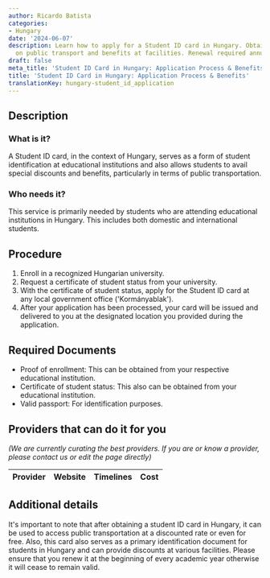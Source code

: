 ```yaml
---
author: Ricardo Batista
categories:
- Hungary
date: '2024-06-07'
description: Learn how to apply for a Student ID card in Hungary. Obtain discounts
  on public transport and benefits at facilities. Renewal required annually.
draft: false
meta_title: 'Student ID Card in Hungary: Application Process & Benefits'
title: 'Student ID Card in Hungary: Application Process & Benefits'
translationKey: hungary-student_id_application
---
```



## Description
### What is it?
A Student ID card, in the context of Hungary, serves as a form of student identification at educational institutions and also allows students to avail special discounts and benefits, particularly in terms of public transportation.

### Who needs it?
This service is primarily needed by students who are attending educational institutions in Hungary. This includes both domestic and international students.

## Procedure
1. Enroll in a recognized Hungarian university.
2. Request a certificate of student status from your university.
3. With the certificate of student status, apply for the Student ID card at any local government office ('Kormányablak'). 
4. After your application has been processed, your card will be issued and delivered to you at the designated location you provided during the application.

## Required Documents
- Proof of enrollment: This can be obtained from your respective educational institution. 
- Certificate of student status: This also can be obtained from your educational institution. 
- Valid passport: For identification purposes.

## Providers that can do it for you

_(We are currently curating the best providers. If you are or know a provider, please contact us or edit the page directly)_

| Provider        |     Website     |     Timelines    |       Cost      |
| --------------- | --------------- |  :-------------: | :-------------: |

## Additional details
It's important to note that after obtaining a student ID card in Hungary, it can be used to access public transportation at a discounted rate or even for free. Also, this card also serves as a primary identification document for students in Hungary and can provide discounts at various facilities. Please ensure that you renew it at the beginning of every academic year otherwise it will cease to remain valid.
